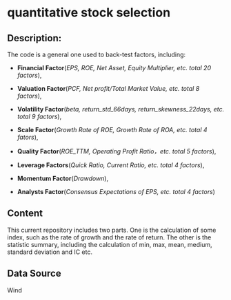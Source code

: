 # quantitative stock selection
**Description**: 
---------------------
The code is a general one used to back-test factors, including: 
- **Financial Factor**(*EPS, ROE, Net Asset, Equity Multiplier, etc. total 20 factors*), 

- **Valuation Factor**(*PCF, Net profit/Total Market Value, etc. total 8 factors*), 

- **Volatility Factor**(*beta, return_std_66days, return_skewness_22days, etc. total 9 factors*), 

- **Scale Factor**(*Growth Rate of ROE, Growth Rate of ROA, etc. total 4 fators*), 

- **Quality Factor**(*ROE_TTM, Operating Profit Ratio，etc. total 5 factors*), 

- **Leverage Factors**(*Quick Ratio, Current Ratio, etc. total 4 factors*), 

- **Momentum Factor**(*Drawdown*), 

- **Analysts Factor**(*Consensus Expectations of EPS, etc. total 4 factors*)

**Content**
----------------
This current repository includes two parts. One is the calculation of some index, such as the rate of growth and the rate of return. The other is the statistic summary, including the calculation of min, max, mean, medium, standard deviation and IC etc.

**Data Source**
------------
Wind
